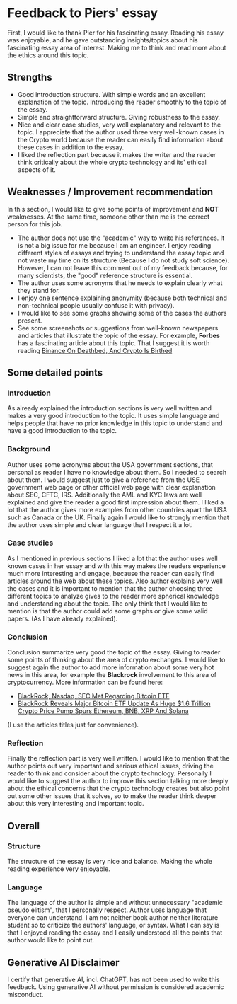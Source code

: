 # Feedback to Piers' essay

First, I would like to thank Pier for his fascinating essay. Reading his essay was enjoyable, and he gave outstanding insights/topics about his fascinating essay area of interest. Making me to think and read more about the ethics around this topic.

## Strengths

- Good introduction structure. With simple words and an excellent explanation of the topic. Introducing the reader smoothly to the topic of the essay.
- Simple and straightforward structure. Giving robustness to the essay.
- Nice and clear case studies, very well explanatory and relevant to the topic. I appreciate that the author used three very well-known cases in the Crypto world because the reader can easily find information about these cases in addition to the essay.
- I liked the reflection part because it makes the writer and the reader think critically about the whole crypto technology and its' ethical aspects of it.


## Weaknesses / Improvement recommendation

In this section, I would like to give some points of improvement and **NOT** weaknesses. At the same time, someone other than me is the correct person for this job.

- The author does not use the "academic" way to write his references. It is not a big issue for me because I am an engineer. I enjoy reading different styles of essays and trying to understand the essay topic and not waste my time on its structure (Because I do not study soft science). However, I can not leave this comment out of my feedback because, for many scientists, the "good" reference structure is essential.
- The author uses some acronyms that he needs to explain clearly what they stand for. 
- I enjoy one sentence explaining anonymity (because both technical and non-technical people usually confuse it with privacy).
- I would like to see some graphs showing some of the cases the authors present.
- See some screenshots or suggestions from well-known newspapers and articles that illustrate the topic of the essay. For example, **Forbes** has a fascinating article about this topic. That I suggest it is worth reading [Binance On Deathbed, And Crypto Is Birthed](https://www.forbes.com/sites/digital-assets/2023/11/26/binance-dies-and-crypto-is-birthed/?sh=415da8e9502b)

## Some detailed points

### Introduction

As already explained the introduction sections is very well written and makes a very good introduction to the topic. It uses simple language and helps people that have no prior knowledge in this topic to understand and have a good introduction to the topic.

### Background

Author uses some acronyms about the USA government sections, that personal as reader I have no knowledge about them. So I needed to search about them. I would suggest just to give a reference from the USE government web page or other official web page with clear explanation about SEC, CFTC, IRS. Additionally the AML and KYC laws are well explained and give the reader a good first impression about them. I liked a lot that the author gives more examples from other countries apart the USA such as Canada or the UK. Finally again I would like to strongly mention that the author uses simple and clear language that I respect it a lot.

### Case studies

As I mentioned in previous sections I liked a lot that the author uses well known cases in her essay and with this way makes the readers experience much more interesting and engage, because the reader can easily find articles around the web about these topics. Also author explains very well the cases and it is important to mention that the author choosing three different topics to analyze gives to the reader more spherical knowledge and understanding about the topic. The only think that I would like to mention is that the author could add some graphs or give some valid papers. (As I have already explained).

### Conclusion

Conclusion summarize very good the topic of the essay. Giving to reader some points of thinking about the area of crypto exchanges. I would like to suggest again the author to add more information about some very hot news in this area, for example the **Blackrock** involvement to this area of cryptocurrency. More information can be found here: 

- [BlackRock, Nasdaq, SEC Met Regarding Bitcoin ETF](https://www.coindesk.com/markets/2023/12/20/blackrock-nasdaq-sec-met-regarding-bitcoin-etf/) 
- [BlackRock Reveals Major Bitcoin ETF Update As Huge $1.6 Trillion Crypto Price Pump Spurs Ethereum, BNB, XRP And Solana](https://www.forbes.com/sites/digital-assets/2023/12/19/blackrock-reveals-major-bitcoin-etf-update-as-huge-16-trillion-crypto-price-pump-spurs-ethereum-bnb-xrp-and-solana/?sh=3cb4664455a0)

(I use the articles titles just for convenience).


### Reflection

Finally the reflection part is very well written. I would like to mention that the author points out very important and serious ethical issues, driving the reader to think and consider about the crypto technology. Personally I would like to suggest the author to improve this section talking more deeply about the ethical concerns that the crypto technology creates but also point out some other issues that it solves, so to make the reader think deeper about this very interesting and important topic.

## Overall

### Structure

The structure of the essay is very nice and balance. Making the whole reading experience very enjoyable.

### Language

The language of the author is simple and without unnecessary "academic pseudo elitism", that I personally respect. Author uses language that everyone can understand. I am not neither book author neither literature student so to criticize the authors' language, or syntax. What I can say is that I enjoyed reading the essay and I easily understood all the points that author would like to point out.

## Generative AI Disclaimer

I certify that generative AI, incl. ChatGPT, has not been used to write this feedback. Using generative AI without permission is considered academic misconduct.